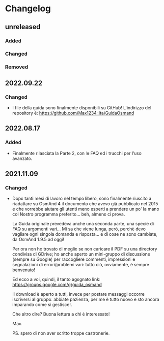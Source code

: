 # Changelog

## unreleased
### Added
### Changed
### Removed

## 2022.09.22
### Changed
- I file della guida sono finalmente disponibili su GitHub!
  L'indirizzo del repository è: https://github.com/Max1234-Ita/GuidaOsmand
	
## 2022.08.17
### Added
- Finalmente rilasciata la Parte 2, con le FAQ ed i trucchi per l'uso avanzato.

## 2021.11.09
### Changed
- Dopo tanti mesi di lavoro nel tempo libero, sono finalmente riuscito a riadattare su OsmAnd 4 il documento che avevo già 
  pubblicato nel 2015 e che vorrebbe aiutare gli utenti meno esperti a prendere un po' la mano col Nostro programma preferito... 
  beh, almeno ci prova.

  La Guida originale prevedeva anche una seconda parte, una specie di FAQ su argomenti vari... Mi sa che viene lunga, però,
  perchè devo vagliare ogni singola domanda e risposta... e di cose ne sono cambiate, da OsmAnd 1.9.5 ad oggi!

  Per ora non ho trovato di meglio se non caricare il PDF su una directory condivisa di GDrive; ho anche aperto un mini-gruppo 
  di discussione (sempre su Google) per raccogliere commenti, impressioni e segnalazioni di errori/problemi vari: tutto ciò, 
  ovviamente, è sempre benvenuto!


  Ed ecco a voi, quindi, il tanto agognato link: https://groups.google.com/g/guida_osmand

  Il download è aperto a tutti, invece per postare messaggi occorre iscriversi al gruppo: abbiate pazienza, per me è
  tutto nuovo e sto ancora imparando come si gestisce!.

  Che altro dire? Buona lettura a chi è interessato!

  Max.


  PS. spero di non aver scritto troppe castronerie.
	
